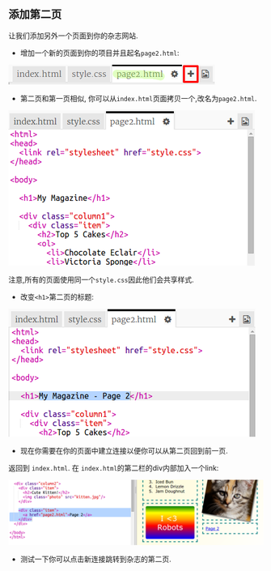## 添加第二页

让我们添加另外一个页面到你的杂志网站.

+ 增加一个新的页面到你的项目并且起名`page2.html`:

![screenshot](images/magazine-page2.png)

+ 第二页和第一页相似, 你可以从`index.html`页面拷贝一个,改名为`page2.html`.

![screenshot](images/magazine-page2-html.png)

注意,所有的页面使用同一个`style.css`因此他们会共享样式.

+ 改变`<h1>`第二页的标题:

![screenshot](images/magazine-page2-h1.png)

+ 现在你需要在你的页面中建立连接以便你可以从第二页回到前一页.

返回到 `index.html`. 在 `index.html`的第二栏的div内部加入一个link:

![screenshot](images/magazine-page2-link.png)

+ 测试一下你可以点击新连接跳转到杂志的第二页.